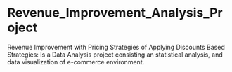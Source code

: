 # Revenue_Improvement_Analysis_Project
Revenue Improvement with Pricing Strategies of Applying Discounts Based Strategies: Is a Data Analysis project consisting an statistical analysis, and data visualization of e-commerce environment. 
